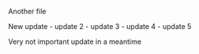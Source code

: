 Another file

New update - update 2 - update 3 - update 4 - update 5

Very not important update in a meantime
